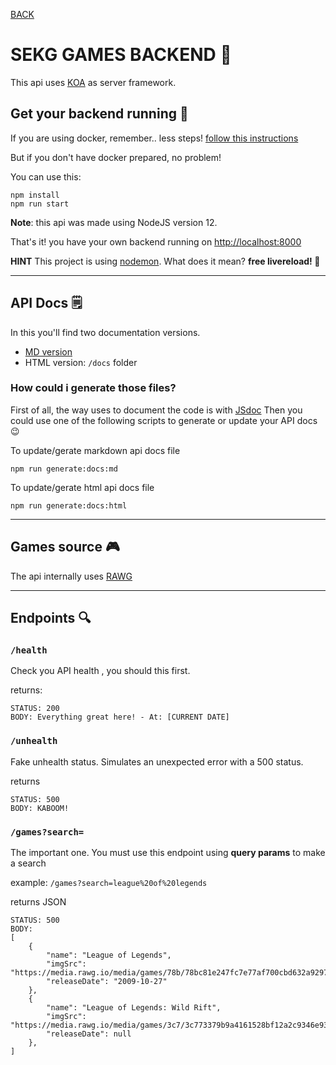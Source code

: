 [BACK](../README.md)
# SEKG GAMES BACKEND 🤖

This api uses [KOA](https://koajs.com) as server framework.


## Get your backend running 🏃

If you are using docker, remember.. less steps! [follow this instructions](../README.md)

But if you don't have docker prepared, no problem!

You can use this:
```
npm install
npm run start
```
**Note**: this api was made using NodeJS version 12.


That's it! you have your own backend running on [http://localhost:8000](http://localhost:8000)

**HINT**
This project is using [nodemon](https://nodemon.io). What does it mean? **free livereload! 🔄**

____

## API Docs 🗒️

In this you'll find two documentation versions.

- [MD version](APIDOCS.md)
- HTML version: `/docs` folder

### How could i generate those files?

First of all, the way uses to document the code is with [JSdoc](https://jsdoc.app)
Then you could use one of the following scripts to generate or update your API docs 😉

To update/gerate markdown api docs file
```
npm run generate:docs:md
```

To update/gerate html api docs file
```
npm run generate:docs:html
```
____

## Games source 🎮

The api internally uses [RAWG](https://rawg.io/apidocs)

____

## Endpoints 🔍


### `/health`
Check you API health , you should this first.

returns: 
```
STATUS: 200
BODY: Everything great here! - At: [CURRENT DATE]
```

### `/unhealth`
Fake unhealth status. Simulates an unexpected error with a 500 status.

returns
``` 
STATUS: 500
BODY: KABOOM!
```


### `/games?search=`
The important one. You must use this endpoint using **query params** to make a search


example: 
`/games?search=league%20of%20legends`

returns JSON
``` 
STATUS: 500
BODY: 
[
    {
        "name": "League of Legends",
        "imgSrc": "https://media.rawg.io/media/games/78b/78bc81e247fc7e77af700cbd632a9297.jpg",
        "releaseDate": "2009-10-27"
    },
    {
        "name": "League of Legends: Wild Rift",
        "imgSrc": "https://media.rawg.io/media/games/3c7/3c773379b9a4161528bf12a2c9346e93.jpg",
        "releaseDate": null
    },
]
```
